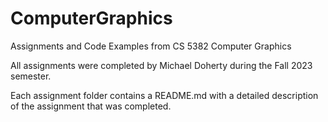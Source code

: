# ComputerGraphics
Assignments and Code Examples from CS 5382 Computer Graphics

All assignments were completed by Michael Doherty during the Fall 2023 semester.

Each assignment folder contains a README.md with a detailed description of the assignment that was completed.
